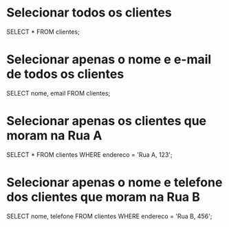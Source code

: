 # Selecionar todos os clientes
SELECT * FROM clientes;

# Selecionar apenas o nome e e-mail de todos os clientes
SELECT nome, email FROM clientes;

# Selecionar apenas os clientes que moram na Rua A
SELECT * FROM clientes
WHERE endereco = 'Rua A, 123';

# Selecionar apenas o nome e telefone dos clientes que moram na Rua B
SELECT nome, telefone FROM clientes
WHERE endereco = 'Rua B, 456';
